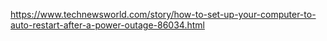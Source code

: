 https://www.technewsworld.com/story/how-to-set-up-your-computer-to-auto-restart-after-a-power-outage-86034.html